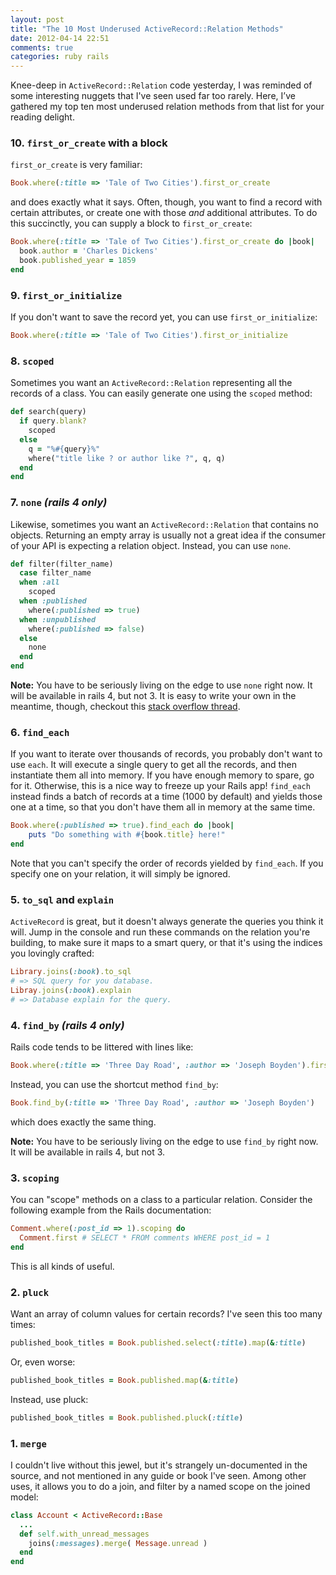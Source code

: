 ```yaml
---
layout: post
title: "The 10 Most Underused ActiveRecord::Relation Methods"
date: 2012-04-14 22:51
comments: true
categories: ruby rails
---
```


Knee-deep in `ActiveRecord::Relation` code yesterday, I was reminded of some interesting nuggets that I've seen used far too rarely. Here, I’ve gathered my top ten most underused relation methods from that list for your reading delight.

<!-- more -->

### 10. `first_or_create` with a block

`first_or_create` is very familiar:

```ruby
Book.where(:title => 'Tale of Two Cities').first_or_create
```

and does exactly what it says. Often, though, you want to find a record with certain attributes, or create one with those _and_ additional attributes. To do this succinctly, you can supply a block to `first_or_create`:

```ruby
Book.where(:title => 'Tale of Two Cities').first_or_create do |book|
  book.author = 'Charles Dickens'
  book.published_year = 1859
end
```

### 9. `first_or_initialize`

If you don't want to save the record yet, you can use `first_or_initialize`:

```ruby
Book.where(:title => 'Tale of Two Cities').first_or_initialize
```

### 8. `scoped`

Sometimes you want an `ActiveRecord::Relation` representing all the records of a class. You can easily generate one using the `scoped` method:

```ruby
def search(query)
  if query.blank?
    scoped
  else
    q = "%#{query}%"
    where("title like ? or author like ?", q, q)
  end
end
```

### 7. `none` *(rails 4 only)*

Likewise, sometimes you want an `ActiveRecord::Relation` that contains no objects. Returning an empty array is usually not a great idea if the consumer of your API is expecting a relation object. Instead, you can use `none`.

```ruby
def filter(filter_name)
  case filter_name
  when :all
    scoped
  when :published
    where(:published => true)
  when :unpublished
    where(:published => false)
  else
    none
  end
end
```

**Note:**  You have to be seriously living on the edge to use `none` right now. It will be available in rails 4, but not 3. It is easy to write your own in the meantime, though, checkout this [stack overflow thread](http://stackoverflow.com/questions/4877931/how-to-return-an-empty-activerecord-relation).

### 6. `find_each`

If you want to iterate over thousands of records, you probably don't want to use `each`. It will execute a single query to get all the records, and then instantiate them all into memory. If you have enough memory to spare, go for it. Otherwise, this is a nice way to freeze up your Rails app! `find_each` instead finds a batch of records at a time (1000 by default) and yields those one at a time, so that you don't have them all in memory at the same time.

```ruby
Book.where(:published => true).find_each do |book|
	puts "Do something with #{book.title} here!"
end
```

Note that you can't specify the order of records yielded by `find_each`. If you specify one on your relation, it will simply be ignored.

### 5. `to_sql` and `explain`

`ActiveRecord` is great, but it doesn't always generate the queries you think it will. Jump in the console and run these commands on the relation you're building, to make sure it maps to a smart query, or that it's using the indices you lovingly crafted:

```ruby
Library.joins(:book).to_sql
# => SQL query for you database.
Libray.joins(:book).explain
# => Database explain for the query.
```

### 4. `find_by` *(rails 4 only)*

Rails code tends to be littered with lines like:

```ruby
Book.where(:title => 'Three Day Road', :author => 'Joseph Boyden').first
```

Instead, you can use the shortcut method `find_by`:

```ruby
Book.find_by(:title => 'Three Day Road', :author => 'Joseph Boyden')
```

which does exactly the same thing.

**Note:**  You have to be seriously living on the edge to use `find_by` right now. It will be available in rails 4, but not 3. 

### 3. `scoping`

You can "scope" methods on a class to a particular relation. Consider the following example from the Rails documentation:

```ruby
Comment.where(:post_id => 1).scoping do
  Comment.first # SELECT * FROM comments WHERE post_id = 1
end
```

This is all kinds of useful.

### 2. `pluck`

Want an array of column values for certain records? I've seen this too many times:

```ruby
published_book_titles = Book.published.select(:title).map(&:title)
```

Or, even worse:

```ruby
published_book_titles = Book.published.map(&:title)
```

Instead, use pluck:

```ruby
published_book_titles = Book.published.pluck(:title)
```

### 1. `merge`

I couldn't live without this jewel, but it's strangely un-documented in the source, and not mentioned in any guide or book I've seen. Among other uses, it allows you to do a join, and filter by a named scope on the joined model:

```ruby
class Account < ActiveRecord::Base
  ...
  def self.with_unread_messages
    joins(:messages).merge( Message.unread )
  end
end
```